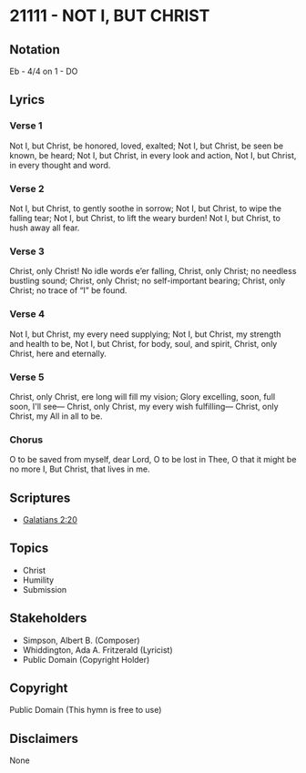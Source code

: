 # 21111 - NOT I, BUT CHRIST

## Notation

Eb - 4/4 on 1 - DO

## Lyrics

### Verse 1

Not I, but Christ, be honored, loved, exalted; Not I, but Christ, be seen be known, be heard; Not I, but Christ, in every look and action, Not I, but Christ, in every thought and word.

### Verse 2

Not I, but Christ, to gently soothe in sorrow; Not I, but Christ, to wipe the falling tear;
Not I, but Christ, to lift the weary burden! Not I, but Christ, to hush away all fear.


### Verse 3

Christ, only Christ! No idle words e’er falling, Christ, only Christ; no needless bustling sound; 
Christ, only Christ; no self-important bearing; Christ, only Christ; no trace of “I” be found.



### Verse 4

Not I, but Christ, my every need supplying; Not I, but Christ, my strength and health to be,
Not I, but Christ, for body, soul, and spirit, Christ, only Christ, here and eternally.


### Verse 5

Christ, only Christ, ere long will fill my vision; Glory excelling, soon, full soon, I'll see—
Christ, only Christ, my every wish fulfilling— Christ, only Christ, my All in all to be.


### Chorus

O to be saved from myself, dear Lord, O to be lost in Thee, O that it might be no more I, But Christ, that lives in me.


## Scriptures

- [Galatians 2:20](https://www.biblegateway.com/passage/?search=Galatians%202%3A20)

## Topics

- Christ
- Humility
- Submission

## Stakeholders

- Simpson, Albert B. (Composer)
- Whiddington, Ada A. Fritzerald (Lyricist)
- Public Domain (Copyright Holder)

## Copyright

Public Domain
(This hymn is free to use)

## Disclaimers

None

